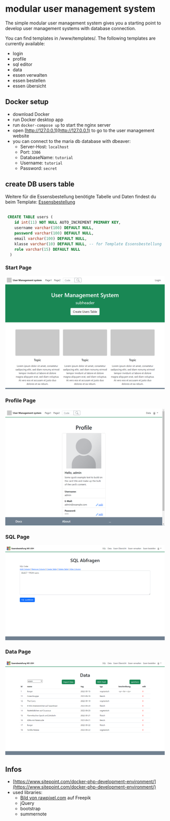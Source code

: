 # modular user management system

The simple modular user management system gives you a starting point to develop user management systems with database connection.

You can find templates in /www/templates/. The following templates are currently available:

- login
- profile
- sql editor
- data
- essen verwalten
- essen bestellen
- essen übersicht

## Docker setup

- download Docker
- run Docker desktop app
- run `docker-compose up` to start the nginx server
- open [http://127.0.0.1](http://127.0.0.1) to go to the user management website
- you can connect to the maria db database with dbeaver:
  - Server-Host: `localhost`
  - Port: `3306`
  - DatabaseName: `tutorial`
  - Username: `tutorial`
  - Password: `secret`

## create DB users table

Weitere für die Essensbestellung benötigte Tabelle und Daten findest du beim Template: [Essensbestellung](./Template%20Essensbestellung.md)
```sql

 CREATE TABLE users (
    id int(11) NOT NULL AUTO_INCREMENT PRIMARY KEY,
    username varchar(100) DEFAULT NULL,
    password varchar(100) DEFAULT NULL,
    email varchar(100) DEFAULT NULL,
    klasse varchar(10) DEFAULT NULL, -- for Template Essensbestellung
    role varchar(15) DEFAULT NULL
  )

```

### Start Page

![](./www/images/info1.png)

### Profile Page

![](./www/images/info2.png)

### SQL Page

![](./www/images/info3.png)

### Data Page

![](./www/images/info4.png)

## Infos

- [https://www.sitepoint.com/docker-php-development-environment/](https://www.sitepoint.com/docker-php-development-environment/)
- used libraries:
  - <a href="https://de.freepik.com/vektoren-kostenlos/niedliches-besteck-und-teller-set-design-element_14547819.htm#query=essen&position=37&from_view=search">Bild von rawpixel.com</a> auf Freepik
  - jQuery
  - bootstrap
  - summernote
